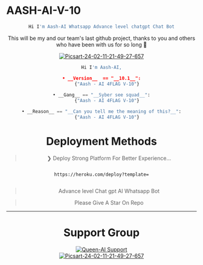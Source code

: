 # AASH-AI-V-10


<div align="center">

 
```python
Hi I'm Aash-AI Whatsapp Advance level chatgpt Chat Bot

```

This will be my and our team's last github project, thanks to you and others who have been with us for so long 🔴


<p align="center">
 <a href="" rel="noopener">
  <div><a href="https://ibb.co/0fvCFSk"><img src="https://i.ibb.co/K9S2LkY/Picsart-24-02-11-21-49-27-657.jpg" alt="Picsart-24-02-11-21-49-27-657" border="0">
  </div>
</p>

```python
Hi I'm Aash-AI,

• __Version__  == "__10.1__":
    {"Aash - AI 4FLAG V-10"}
    
• __Gang__ == "__Syber see squad__":
    {"Aash - AI 4FLAG V-10"}

• __Reason__ == "__Can you tell me the meaning of this?__":
    {"Aash - AI 4FLAG V-10"}
```

<div align="center">

</div>

# Deployment Methods

<div align="center">
   


 

> ❯ Deploy Strong Platform For Better Experience...

```

https://heroku.com/deploy?template=


```

> Advance level Chat gpt AI Whatsapp Bot
 
> Please Give A Star On Repo

---


# Support Group
<div><a href="https://chat.whatsapp.com/FV679PbXtZ3BAz0zvaC85u"><img title="Queen-AI Support" src="https://img.shields.io/badge/Aash%20AI%20Deploy%20Help-Touch%20Here-green.svg?style=for-the-badge&logo=aash+ai+support+group" /></a>
</div>



<div><a href="https://ibb.co/0fvCFSk"><img src="https://i.ibb.co/K9S2LkY/Picsart-24-02-11-21-49-27-657.jpg" alt="Picsart-24-02-11-21-49-27-657" border="0">
</div>



